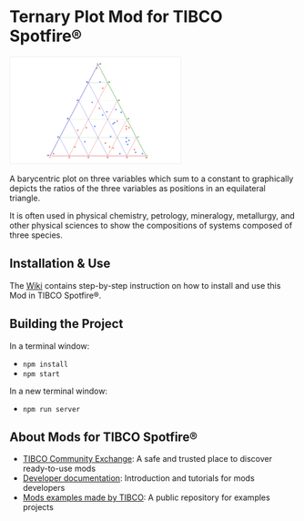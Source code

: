 # Ternary Plot Mod for TIBCO Spotfire®

<img src="assets/ternary.png" width="60%"/>

A barycentric plot on three variables which sum to a constant to graphically depicts the ratios of the three variables as positions in an equilateral triangle.

It is often used in physical chemistry, petrology, mineralogy, metallurgy, and other physical sciences to show the compositions of systems composed of three species.

## Installation & Use

The [Wiki](https://github.com/TIBCOSoftware/spotfire-mod-ternary/wiki) contains step-by-step instruction on how to install and use this Mod in TIBCO Spotfire®.

## Building the Project

In a terminal window:
- `npm install`
- `npm start`

In a new terminal window:
- `npm run server`

## About Mods for TIBCO Spotfire®
-   [TIBCO Community Exchange](https://community.tibco.com/s/global-search/%40uri#q=mod%20for%20tibco%20spotfire&t=Exchange&sort=date%20descending): A safe and trusted place to discover ready-to-use mods
-   [Developer documentation](https://tibcosoftware.github.io/spotfire-mods/docs/): Introduction and tutorials for mods developers
-   [Mods examples made by TIBCO](https://github.com/TIBCOSoftware/spotfire-mods/releases/latest): A public repository for examples projects
